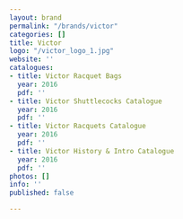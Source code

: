 ```yaml
---
layout: brand
permalink: "/brands/victor"
categories: []
title: Victor
logo: "/victor_logo_1.jpg"
website: ''
catalogues:
- title: Victor Racquet Bags
  year: 2016
  pdf: ''
- title: Victor Shuttlecocks Catalogue
  year: 2016
  pdf: ''
- title: Victor Racquets Catalogue
  year: 2016
  pdf: ''
- title: Victor History & Intro Catalogue
  year: 2016
  pdf: ''
photos: []
info: ''
published: false

---
```

